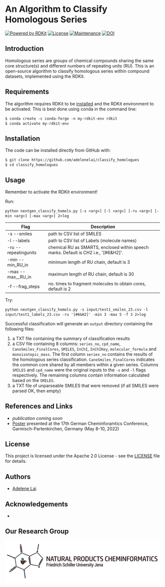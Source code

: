 # An Algorithm to Classify Homologous Series
[![Powered by RDKit](https://img.shields.io/badge/Powered%20by-RDKit-3838ff.svg?logo=data:image/png;base64,iVBORw0KGgoAAAANSUhEUgAAABAAAAAQBAMAAADt3eJSAAAABGdBTUEAALGPC/xhBQAAACBjSFJNAAB6JgAAgIQAAPoAAACA6AAAdTAAAOpgAAA6mAAAF3CculE8AAAAFVBMVEXc3NwUFP8UPP9kZP+MjP+0tP////9ZXZotAAAAAXRSTlMAQObYZgAAAAFiS0dEBmFmuH0AAAAHdElNRQfmAwsPGi+MyC9RAAAAQElEQVQI12NgQABGQUEBMENISUkRLKBsbGwEEhIyBgJFsICLC0iIUdnExcUZwnANQWfApKCK4doRBsKtQFgKAQC5Ww1JEHSEkAAAACV0RVh0ZGF0ZTpjcmVhdGUAMjAyMi0wMy0xMVQxNToyNjo0NyswMDowMDzr2J4AAAAldEVYdGRhdGU6bW9kaWZ5ADIwMjItMDMtMTFUMTU6MjY6NDcrMDA6MDBNtmAiAAAAAElFTkSuQmCC)](https://www.rdkit.org/)
[![License](https://img.shields.io/badge/License-Apache_2.0-blue.svg)](https://opensource.org/licenses/Apache-2.0)
[![Maintenance](https://img.shields.io/badge/Maintained%3F-yes-blue.svg)](https://GitHub.com/adelenelai/classify_homologues/graphs/commit-activity)
[![DOI](https://zenodo.org/badge/381339802.svg)](https://zenodo.org/badge/latestdoi/381339802)



## Introduction
Homologous series are groups of chemical compounds sharing the same core structure(s) and different numbers of repeating units (RU). This is an open-source algorithm to classify homologous series within compound datasets, implemented using the RDKit.



## Requirements
 The algorithm requires RDKit to be [installed](https://www.rdkit.org/docs/Install.html) and the RDKit environment to be activated. This is best done using conda in the command line:

 ```
 $ conda create -c conda-forge -n my-rdkit-env rdkit
 $ conda activate my-rdkit-env
 ```

## Installation
The code can be installed directly from GitHub with:

```shell
$ git clone https://github.com/adelenelai/classify_homologues
$ cd classify_homologues
```

## Usage
Remember to activate the RDKit environment!

Run:

```
python nextgen_classify_homols.py [-s <arg>] [-l <arg>] [-ru <arg>] [-min <arg>] [-max <arg>] 2>log
```

| Flag | Description |
| --- | ----------- |
| -s --smiles <arg> | path to CSV list of SMILES |
| -l --labels <arg> | path to CSV list of Labels (molecule names) |
| -ru --repeatingunits <arg> | chemical RU as SMARTS, enclosed within speech marks. Default is CH2 i.e., '[#6&H2]'. |
| -min --min_RU_in <arg> | minimum length of RU chain, default is 3|
| -max --max__RU_in <arg> | maximum length of RU chain, default is 30 |
| -f --frag_steps <arg> | no. times to fragment molecules to obtain cores, default is 2 |


Try:
```
python nextgen_classify_homols.py -s input/test1_smiles_23.csv -l input/test1_labels_23.csv -ru '[#6&H2]' -min 3 -max 5 -f 3 2>log
```

Successful classification will generate an `output` directory containing the following files:

1. a TXT file containing the summary of classification results
2. a CSV file containing 8 columns: `series_no`, `cpd_name`, `CanoSmiles_FinalCores`, `SMILES`, `InChI`, `InChIKey`, `molecular_formula` and `monoisotopic_mass`. The first column `series_no` contains the results of the homologous series classification. `CanoSmiles_FinalCores` indicates the common core shared by all members within a given series.  Columns `SMILES` and `cpd_name` were the original inputs to the `-s` and `-l` flags respectively. The remaining columns contain information calculated based on the `SMILES`.
3. a TXT file of unparseable SMILES that were removed (if all SMILES were parsed OK, then empty)


## References and Links
* *publication coming soon*
* [Poster](https://zenodo.org/record/6491204) presented at the 17th German Cheminforamtics Conference, Garmisch-Partenkirchen, Germany (May 8-10, 2022)


## License

This project is licensed under the Apache 2.0 License - see the [LICENSE](https://github.com/adelenelai/classify_homologues/blob/main/LICENSE) file for details.




## Authors

- [Adelene Lai](https://github.com/adelenelai)



## Acknowledgements

-

## Our Research Group
[![GitHub Logo](https://github.com/Kohulan/DECIMER-Image-to-SMILES/blob/master/assets/CheminfGit.png?raw=true)](https://cheminf.uni-jena.de)
